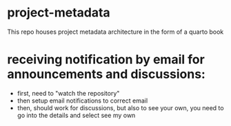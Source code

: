 # project-metadata

This repo houses project metadata architecture in the form of a quarto book

# receiving notification by email for announcements and discussions:

-   first, need to "watch the repository"
-   then setup email notifications to correct email
-   then, should work for discussions, but also to see your own, you need to go into the details and select see my own
